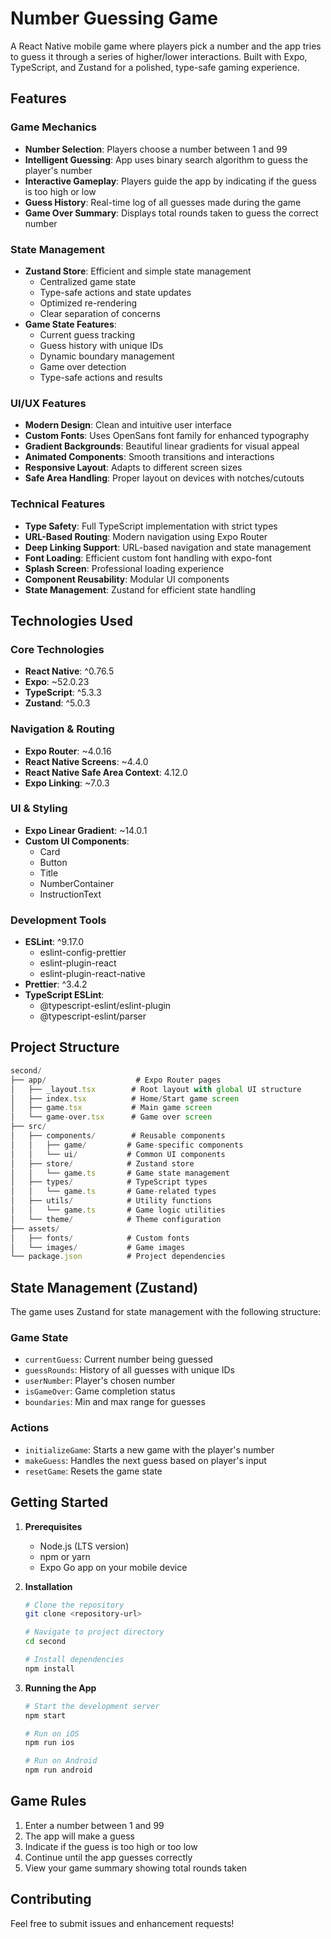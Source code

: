 # Number Guessing Game

A React Native mobile game where players pick a number and the app tries to guess it through a series of higher/lower interactions. Built with Expo, TypeScript, and Zustand for a polished, type-safe gaming experience.

## Features

### Game Mechanics

- **Number Selection**: Players choose a number between 1 and 99
- **Intelligent Guessing**: App uses binary search algorithm to guess the player's number
- **Interactive Gameplay**: Players guide the app by indicating if the guess is too high or low
- **Guess History**: Real-time log of all guesses made during the game
- **Game Over Summary**: Displays total rounds taken to guess the correct number

### State Management

- **Zustand Store**: Efficient and simple state management
  - Centralized game state
  - Type-safe actions and state updates
  - Optimized re-rendering
  - Clear separation of concerns
- **Game State Features**:
  - Current guess tracking
  - Guess history with unique IDs
  - Dynamic boundary management
  - Game over detection
  - Type-safe actions and results

### UI/UX Features

- **Modern Design**: Clean and intuitive user interface
- **Custom Fonts**: Uses OpenSans font family for enhanced typography
- **Gradient Backgrounds**: Beautiful linear gradients for visual appeal
- **Animated Components**: Smooth transitions and interactions
- **Responsive Layout**: Adapts to different screen sizes
- **Safe Area Handling**: Proper layout on devices with notches/cutouts

### Technical Features

- **Type Safety**: Full TypeScript implementation with strict types
- **URL-Based Routing**: Modern navigation using Expo Router
- **Deep Linking Support**: URL-based navigation and state management
- **Font Loading**: Efficient custom font handling with expo-font
- **Splash Screen**: Professional loading experience
- **Component Reusability**: Modular UI components
- **State Management**: Zustand for efficient state handling

## Technologies Used

### Core Technologies

- **React Native**: ^0.76.5
- **Expo**: ~52.0.23
- **TypeScript**: ^5.3.3
- **Zustand**: ^5.0.3

### Navigation & Routing

- **Expo Router**: ~4.0.16
- **React Native Screens**: ~4.4.0
- **React Native Safe Area Context**: 4.12.0
- **Expo Linking**: ~7.0.3

### UI & Styling

- **Expo Linear Gradient**: ~14.0.1
- **Custom UI Components**:
  - Card
  - Button
  - Title
  - NumberContainer
  - InstructionText

### Development Tools

- **ESLint**: ^9.17.0
  - eslint-config-prettier
  - eslint-plugin-react
  - eslint-plugin-react-native
- **Prettier**: ^3.4.2
- **TypeScript ESLint**:
  - @typescript-eslint/eslint-plugin
  - @typescript-eslint/parser

## Project Structure

```typescript
second/
├── app/                    # Expo Router pages
│   ├── _layout.tsx        # Root layout with global UI structure
│   ├── index.tsx          # Home/Start game screen
│   ├── game.tsx           # Main game screen
│   └── game-over.tsx      # Game over screen
├── src/
│   ├── components/        # Reusable components
│   │   ├── game/         # Game-specific components
│   │   └── ui/           # Common UI components
│   ├── store/            # Zustand store
│   │   └── game.ts       # Game state management
│   ├── types/            # TypeScript types
│   │   └── game.ts       # Game-related types
│   ├── utils/            # Utility functions
│   │   └── game.ts       # Game logic utilities
│   └── theme/            # Theme configuration
├── assets/
│   ├── fonts/            # Custom fonts
│   └── images/           # Game images
└── package.json          # Project dependencies
```

## State Management (Zustand)

The game uses Zustand for state management with the following structure:

### Game State

- `currentGuess`: Current number being guessed
- `guessRounds`: History of all guesses with unique IDs
- `userNumber`: Player's chosen number
- `isGameOver`: Game completion status
- `boundaries`: Min and max range for guesses

### Actions

- `initializeGame`: Starts a new game with the player's number
- `makeGuess`: Handles the next guess based on player's input
- `resetGame`: Resets the game state

## Getting Started

1. **Prerequisites**

   - Node.js (LTS version)
   - npm or yarn
   - Expo Go app on your mobile device

2. **Installation**

   ```bash
   # Clone the repository
   git clone <repository-url>

   # Navigate to project directory
   cd second

   # Install dependencies
   npm install
   ```

3. **Running the App**

   ```bash
   # Start the development server
   npm start

   # Run on iOS
   npm run ios

   # Run on Android
   npm run android
   ```

## Game Rules

1. Enter a number between 1 and 99
2. The app will make a guess
3. Indicate if the guess is too high or too low
4. Continue until the app guesses correctly
5. View your game summary showing total rounds taken

## Contributing

Feel free to submit issues and enhancement requests!
